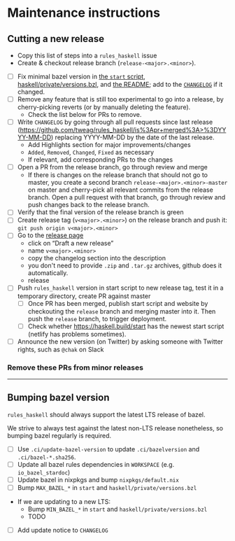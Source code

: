 # Maintenance instructions

## Cutting a new release

- Copy this list of steps into a `rules_haskell` issue
- Create & checkout release branch (`release-<major>.<minor>`).
- [ ] Fix minimal bazel version in [the `start` script](./start),
  [haskell/private/versions.bzl](./haskell/private/versions.bzl), and
  [the README](./README.md); add to the [`CHANGELOG`](./CHANGELOG.md)
  if it changed.
- [ ] Remove any feature that is still too experimental to go into a
  release, by cherry-picking reverts (or by manually deleting the
  feature).
  - Check the list below for PRs to remove.
- [ ] Write `CHANGELOG` by going through all pull requests since last
  release (https://github.com/tweag/rules_haskell/is%3Apr+merged%3A>%3DYYYY-MM-DD)
  replacing YYYY-MM-DD by the date of the last release.
  - Add Highlights section for major improvements/changes
  - `Added`, `Removed`, `Changed`, `Fixed` as necessary
  - If relevant, add corresponding PRs to the changes
- [ ] Open a PR from the release branch, go through review and merge
  - If there is changes on the release branch that should not go to
    master, you create a second branch `release-<major>.<minor>-master`
    on master and cherry-pick all relevant commits from the release
    branch. Open a pull request with that branch, go through review
    and push changes back to the release branch.
- [ ] Verify that the final version of the release branch is green
- [ ] Create release tag (`v<major>.<minor>`) on the release branch and
  push it: `git push origin v<major>.<minor>`
- [ ] Go to the [release page](https://github.com/tweag/rules_haskell/releases)
    - click on “Draft a new release”
    - name `v<major>.<minor>`
    - copy the changelog section into the description
    - you don't need to provide `.zip` and `.tar.gz` archives,
      github does it automatically.
    - release
- [ ] Push `rules_haskell` version in start script to new release tag,
      test it in a temporary directory, create PR against master
  - [ ] Once PR has been merged, publish start script and website
        by checkouting the `release` branch and merging master into it.
        Then push the `release` branch, to trigger deployment.
  - [ ] Check whether https://haskell.build/start has the newest start
        script (netlify has problems sometimes).
- [ ] Announce the new version (on Twitter) by asking someone with Twitter
      rights, such as `@chak` on Slack

### Remove these PRs from minor releases

- --


## Bumping bazel version

`rules_haskell` should always support the latest LTS release of bazel.

We strive to always test against the latest non-LTS release
nonetheless, so bumping bazel regularly is required.

- [ ] Use `.ci/update-bazel-version` to update `.ci/bazelversion` and
      `.ci/bazel-*.sha256`.
- [ ] Update all bazel rules dependencies in `WORKSPACE` (e.g.
      `io_bazel_stardoc`)
- [ ] Update bazel in nixpkgs and bump `nixpkgs/default.nix`
- [ ] Bump `MAX_BAZEL_*` in `start` and `haskell/private/versions.bzl`
- If we are updating to a new LTS:
  - Bump `MIN_BAZEL_*` in `start` and `haskell/private/versions.bzl`
  - TODO
- [ ] Add update notice to `CHANGELOG`
